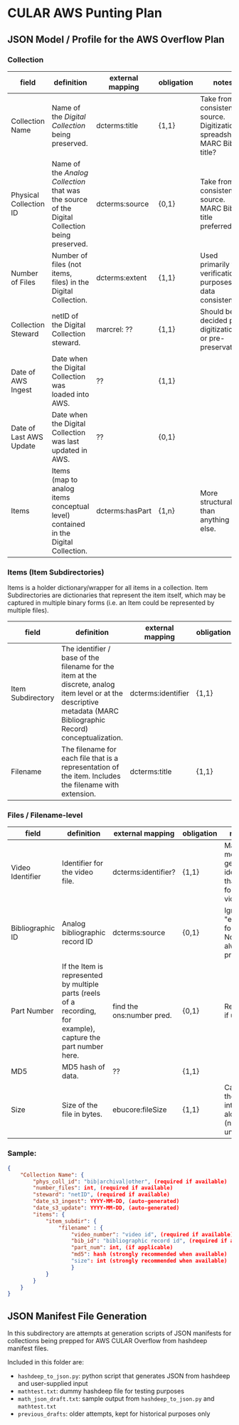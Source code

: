 # CULAR AWS Punting Plan

## JSON Model / Profile for the AWS Overflow Plan

### Collection

field                   | definition | external mapping | obligation | notes
---                     | ---        | ---              | ---        | ---
Collection Name         | Name of the _Digital Collection_ being preserved. | dcterms:title | {1,1} | Take from consistent source. Digitization spreadsheet? MARC Bib title?
Physical Collection ID  | Name of the _Analog Collection_ that was the source of the Digital Collection being preserved. | dcterms:source | {0,1} | Take from consistent source. MARC Bib title preferred.
Number of Files         | Number of files (not items, files) in the Digital Collection. | dcterms:extent | {1,1} | Used primarily for verification purposes of data consistency.
Collection Steward      | netID of the Digital Collection steward. | marcrel: ?? | {1,1} | Should be decided pre-digitization or pre-preservation.
Date of AWS Ingest      | Date when the Digital Collection was loaded into AWS. | ?? | {1,1} |
Date of Last AWS Update | Date when the Digital Collection was last updated in AWS. | ?? | {0,1} |
Items                   | Items (map to analog items conceptual level) contained in the Digital Collection. | dcterms:hasPart | {1,n} | More structural than anything else.

### Items (Item Subdirectories)

Items is a holder dictionary/wrapper for all items in a collection. Item Subdirectories are dictionaries that represent the item itself, which may be captured in multiple binary forms (i.e. an Item could be represented by multiple files).

field               | definition | external mapping | obligation | notes
---                 | ---        | ---              | ---        | ---
Item Subdirectory   | The identifier / base of the filename for the item at the discrete, analog item level or at the descriptive metadata (MARC Bibliographic Record) conceptualization. | dcterms:identifier | {1,1} | Note, this conceptualization does vary. Make best efforts at capturing what is meant by item, and document in the project documentation where this varies significantly.
Filename            | The filename for each file that is a representation of the item. Includes the filename with extension. | dcterms:title | {1,1} |

### Files / Filename-level

field            | definition                     | external mapping    | obligation | notes
---              | ---                            | ---                 | ---        | ---
Video Identifier | Identifier for the video file. | dcterms:identifier? | {1,1}      | Make more generic identifier than just for videos?
Bibliographic ID | Analog bibliographic record ID | dcterms:source      | {0,1}  | Ignore "e-bibs" for now? Not always present?
Part Number      | If the Item is represented by multiple parts (reels of a recording, for example), capture the part number here. | find the ons:number pred. | {0,1} | Required if used.
MD5              | MD5 hash of data.              | ??                  | {1,1}      |
Size             | Size of the file in bytes.     | ebucore:fileSize    | {1,1}      | Capture the integer alone (no units).

### Sample:

```json
{
    "Collection Name": {
        "phys_coll_id": "bib|archival|other", (required if available)
        "number_files": int, (required if available)
        "steward": "netID", (required if available)
        "date_s3_ingest": YYYY-MM-DD, (auto-generated)
        "date_s3_update": YYYY-MM-DD, (auto-generated)
        "items": {
            "item_subdir": {
                "filename" : {
                    "video_number": "video id", (required if available)
                    "bib_id": "bibliographic record id", (required if available)
                    "part_num": int, (if applicable)
                    "md5": hash (strongly recommended when available)
                    "size": int (strongly recommended when available)
                    }
            }
        }
    }
}
```

## JSON Manifest File Generation
In this subdirectory are attempts at generation scripts of JSON manifests for collections being prepped for AWS CULAR Overflow from hashdeep manifest files.

Included in this folder are:
* `hashdeep_to_json.py`: python script that generates JSON from hashdeep and user-supplied input
* `mathtest.txt`: dummy hashdeep file for testing purposes
* `math_json_draft.txt`: sample output from `hashdeep_to_json.py` and `mathtest.txt`
* `previous_drafts`: older attempts, kept for historical purposes only

